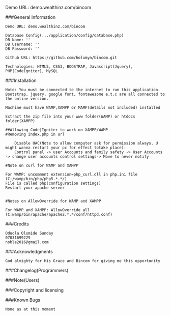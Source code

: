 Demo URL: demo.wealthinz.com/bincom

###General Information

	Demo URL: demo.wealthinz.com/bincom

	Database Config(.../application/config/database.php)
	DB Name: ''
	DB Username: ''
	DB Password: ''

	Github URL: https://github.com/holumyn/bincom.git

	Technologies: HTML5, CSS3, BOOSTRAP, Javascript(Jquery), PHP(CodeIgniter), MySQL

###Installation

	Note: You must be connected to the internet to run this application.
	Bootstrap, jquery, google font, fontawesome e.t.c are all connected to the online version. 

	Machine must have WAMP,XAMPP or MAMP(details not included) installed

	Extract the zip file into your www folder(WAMP) or htdocs folder(XAMPP)

	##Allowing Code|Igniter to work on XAMPP/WAMP
	#Removing index.php in url

		Disable UAC(Note to allow computer ask for permission always. U might wanna restart your pc for effect totake place):
		Control panel -> user Accounts and family safety -> User Accounts -> change user accounts control settings-> Move to never notify

	#Note on curl for WAMP and XAMPP
	
	For WAMP: uncomment extension=php_curl.dll in php.ini file
	(C:/wamp/bin/php/php5.*.*/) 
	File is called php(configuration settings)
	Restart your apache server


	#Notes on AllowOverride for WAMP and XAMPP

	For WAMP and XAMPP: AllowOverride all
	(C:wamp/bin/apache/apache2.*.*/conf/httpd.conf)
	


###Credits
	
	Oduola Olumide Sunday
	07031699229
	noble2016@gmail.com

###Acknowledgments

	God almighty for His Grace and Bincom for giving me this opportunity

###Changelog(Programmers)

###Note(Users)

###Copyright and licensing

###Known Bugs

	None as at this moment